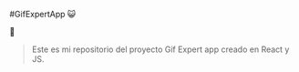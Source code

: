 #GifExpertApp :smiley_cat:	

 :tada:	 
 
 >Este es mi repositorio del proyecto Gif Expert app creado en React y JS. 



